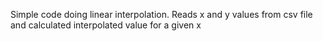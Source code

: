 Simple code doing linear interpolation. Reads x and y values from csv file and calculated interpolated value for a given x
